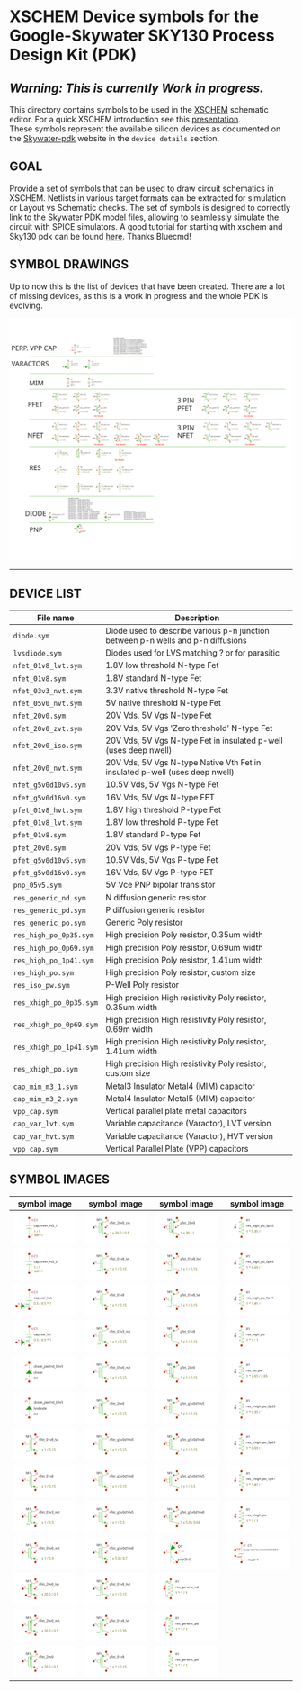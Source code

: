 # XSCHEM Device symbols for the Google-Skywater SKY130 Process Design Kit (PDK) 

## *Warning: This is currently Work in progress.*

This directory contains symbols to be used in the [XSCHEM](https://github.com/StefanSchippers/xschem)
schematic editor. For a quick XSCHEM introduction see this 
[presentation](https://xschem.sourceforge.io/stefan/xschem_man/tutorial_xschem_slides.html).<br>
These symbols represent the available silicon devices as documented on the 
[Skywater-pdk](https://skywater-pdk.readthedocs.io/en/latest/rules/device-details.html) website
in the `device details` section.

## GOAL

Provide a set of symbols that can be used to draw circuit schematics in XSCHEM.
Netlists in various target formats can be extracted for simulation or Layout vs Schematic checks.
The set of symbols is designed to correctly link to the Skywater PDK model files, allowing to
seamlessly simulate the circuit with SPICE simulators.
A good tutorial for starting with xschem and Sky130 pdk can be found
[here](https://github.com/bluecmd/learn-sky130/blob/main/schematic/xschem/getting-started.md). Thanks Bluecmd!

## SYMBOL DRAWINGS

Up to now this is the list of devices that have been created. There are a lot of missing devices,
as this is a work in progress and the whole PDK is evolving.

![Devices Drawings](doc/devices.svg)

---

## DEVICE LIST
| File name | Description |
| ----------- | ----------- |
| `diode.sym` |Diode used to describe various p-n junction between p-n wells and p-n diffusions|
| `lvsdiode.sym` |Diodes used for LVS matching ? or for parasitic|
| `nfet_01v8_lvt.sym` |1.8V low threshold N-type Fet|
| `nfet_01v8.sym` | 1.8V standard N-type Fet|
| `nfet_03v3_nvt.sym` |3.3V native threshold N-type Fet |
| `nfet_05v0_nvt.sym` |5V native threshold N-type Fet|
| `nfet_20v0.sym` |20V Vds, 5V Vgs N-type Fet|
| `nfet_20v0_zvt.sym` |20V Vds, 5V Vgs 'Zero threshold' N-type Fet|
| `nfet_20v0_iso.sym` |20V Vds, 5V Vgs N-type Fet in insulated p-well (uses deep nwell)|
| `nfet_20v0_nvt.sym` |20V Vds, 5V Vgs N-type Native Vth Fet in insulated p-well (uses deep nwell)|
| `nfet_g5v0d10v5.sym` |10.5V Vds, 5V Vgs N-type Fet|
| `nfet_g5v0d16v0.sym` |16V Vds, 5V Vgs N-type FET|
| `pfet_01v8_hvt.sym` |1.8V high threshold P-type Fet|
| `pfet_01v8_lvt.sym` |1.8V low threshold P-type Fet|
| `pfet_01v8.sym` |1.8V standard P-type Fet|
| `pfet_20v0.sym` |20V Vds, 5V Vgs P-type Fet|
| `pfet_g5v0d10v5.sym` |10.5V Vds, 5V Vgs P-type Fet|
| `pfet_g5v0d16v0.sym` |16V Vds, 5V Vgs P-type FET |
| `pnp_05v5.sym` |5V Vce PNP bipolar transistor|
| `res_generic_nd.sym` |N diffusion generic resistor|
| `res_generic_pd.sym` |P diffusion generic resistor|
| `res_generic_po.sym` |Generic Poly resistor|
| `res_high_po_0p35.sym` |High precision Poly resistor, 0.35um width|
| `res_high_po_0p69.sym` |High precision Poly resistor, 0.69um width|
| `res_high_po_1p41.sym` |High precision Poly resistor, 1.41um width|
| `res_high_po.sym` |High precision Poly resistor, custom size|
| `res_iso_pw.sym` |P-Well Poly resistor|
| `res_xhigh_po_0p35.sym` |High precision High resistivity Poly resistor, 0.35um width|
| `res_xhigh_po_0p69.sym` |High precision High resistivity Poly resistor, 0.69m width|
| `res_xhigh_po_1p41.sym` |High precision High resistivity Poly resistor, 1.41um width|
| `res_xhigh_po.sym` |High precision High resistivity Poly resistor, custom size|
| `cap_mim_m3_1.sym` |Metal3 Insulator Metal4 (MIM) capacitor|
| `cap_mim_m3_2.sym` |Metal4 Insulator Metal5 (MIM) capacitor|
| `vpp_cap.sym` |Vertical parallel plate metal capacitors|
| `cap_var_lvt.sym` |Variable capacitance (Varactor), LVT version|
| `cap_var_hvt.sym` |Variable capacitance (Varactor), HVT version|
| `vpp_cap.sym`     |Vertical Parallel Plate (VPP) capacitors|

## SYMBOL IMAGES

|   symbol image |   symbol image |   symbol image |   symbol image |
| ----           | ----           | ----           | ----           |
|![cap_mim_m3_1.svg](doc/cap_mim_m3_1.svg)|![nfet_20v0_zvt.svg](doc/nfet_20v0_zvt.svg)|![pfet_20v0.svg](doc/pfet_20v0.svg)|![res_high_po_0p35.svg](doc/res_high_po_0p35.svg)|
|![cap_mim_m3_2.svg](doc/cap_mim_m3_2.svg)|![nfet3_01v8_lvt.svg](doc/nfet3_01v8_lvt.svg)|![pfet3_01v8_hvt.svg](doc/pfet3_01v8_hvt.svg)|![res_high_po_0p69.svg](doc/res_high_po_0p69.svg)|
|![cap_var_hvt.svg](doc/cap_var_hvt.svg)|![nfet3_01v8.svg](doc/nfet3_01v8.svg)|![pfet3_01v8_lvt.svg](doc/pfet3_01v8_lvt.svg)|![res_high_po_1p41.svg](doc/res_high_po_1p41.svg)|
|![cap_var_lvt.svg](doc/cap_var_lvt.svg)|![nfet3_03v3_nvt.svg](doc/nfet3_03v3_nvt.svg)|![pfet3_01v8.svg](doc/pfet3_01v8.svg)|![res_high_po.svg](doc/res_high_po.svg)|
|![diode.svg](doc/diode.svg)|![nfet3_05v0_nvt.svg](doc/nfet3_05v0_nvt.svg)|![pfet3_20v0.svg](doc/pfet3_20v0.svg)|![res_iso_pw.svg](doc/res_iso_pw.svg)|
|![lvsdiode.svg](doc/lvsdiode.svg)|![nfet3_20v0.svg](doc/nfet3_20v0.svg)|![pfet3_g5v0d10v5.svg](doc/pfet3_g5v0d10v5.svg)|![res_xhigh_po_0p35.svg](doc/res_xhigh_po_0p35.svg)|
|![nfet_01v8_lvt.svg](doc/nfet_01v8_lvt.svg)|![nfet3_g5v0d10v5.svg](doc/nfet3_g5v0d10v5.svg)|![pfet3_g5v0d16v0.svg](doc/pfet3_g5v0d16v0.svg)|![res_xhigh_po_0p69.svg](doc/res_xhigh_po_0p69.svg)|
|![nfet_01v8.svg](doc/nfet_01v8.svg)|![nfet3_g5v0d16v0.svg](doc/nfet3_g5v0d16v0.svg)|![pfet_g5v0d10v5.svg](doc/pfet_g5v0d10v5.svg)|![res_xhigh_po_1p41.svg](doc/res_xhigh_po_1p41.svg)|
|![nfet_03v3_nvt.svg](doc/nfet_03v3_nvt.svg)|![nfet_g5v0d10v5.svg](doc/nfet_g5v0d10v5.svg)|![pfet_g5v0d16v0.svg](doc/pfet_g5v0d16v0.svg)|![res_xhigh_po.svg](doc/res_xhigh_po.svg)|
|![nfet_05v0_nvt.svg](doc/nfet_05v0_nvt.svg)|![nfet_g5v0d16v0.svg](doc/nfet_g5v0d16v0.svg)|![pnp_05v5.svg](doc/pnp_05v5.svg)|![vpp_cap.svg](doc/vpp_cap.svg)|
|![nfet_20v0_iso.svg](doc/nfet_20v0_iso.svg)|![pfet_01v8_hvt.svg](doc/pfet_01v8_hvt.svg)|![res_generic_nd.svg](doc/res_generic_nd.svg)|
|![nfet_20v0_nvt.svg](doc/nfet_20v0_nvt.svg)|![pfet_01v8_lvt.svg](doc/pfet_01v8_lvt.svg)|![res_generic_pd.svg](doc/res_generic_pd.svg)|
|![nfet_20v0.svg](doc/nfet_20v0.svg)|![pfet_01v8.svg](doc/pfet_01v8.svg)|![res_generic_po.svg](doc/res_generic_po.svg)|

